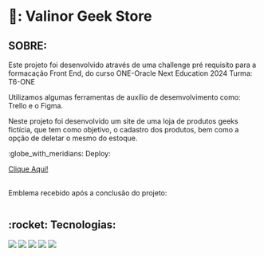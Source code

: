 <h1> 💚: Valinor Geek Store</h1>

<h2>SOBRE: </h2>
<p>Este projeto foi desenvolvido através de uma challenge pré requisito para a formacação Front End, do curso ONE-Oracle Next Education 2024 Turma: T6-ONE</p>
<p>Utilizamos algumas ferramentas de auxílio de desemvolvimento como: Trello e o Figma. </p>
<p>Neste projeto foi  desenvolvido um site de uma loja de produtos geeks fictícia, que tem como objetivo, o cadastro dos produtos, bem como a opção de deletar o mesmo do estoque. </p>
<p>:globe_with_meridians: Deploy:</p><a href="https://valinor-geek-store.vercel.app/" target="_blank">Clique Aqui!</a>

<div>
  <br>
  <p>Emblema recebido após a conclusão do projeto:</p>
 <img src="">
</div>

<h2>:rocket: Tecnologias:</h2>
<div>
  <img src="https://i.postimg.cc/wMbY2hYX/html-icon.png">
  <img src="https://i.postimg.cc/Wpgt5zdM/css-icon.png">
  <img src="https://i.postimg.cc/J0Dvh2t9/js-icon.png">
  <img src="https://i.postimg.cc/yYwM5sWc/211904-social-github-icon.png">
  <img src="https://i.postimg.cc/v852Bfmg/7564187-figma-logo-brand-icon.png">
</div>
